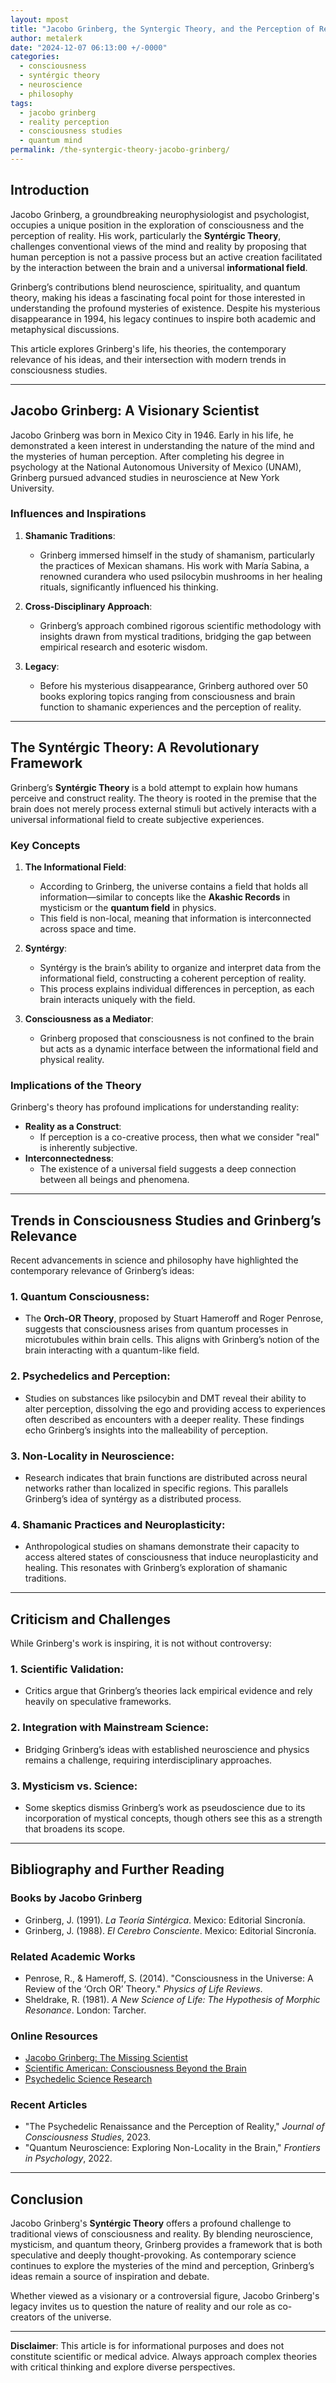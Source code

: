 ```yaml
---
layout: mpost
title: "Jacobo Grinberg, the Syntergic Theory, and the Perception of Reality"
author: metalerk
date: "2024-12-07 06:13:00 +/-0000"
categories:
  - consciousness
  - syntérgic theory
  - neuroscience
  - philosophy
tags:
  - jacobo grinberg
  - reality perception
  - consciousness studies
  - quantum mind
permalink: /the-syntergic-theory-jacobo-grinberg/
---
```


## Introduction

Jacobo Grinberg, a groundbreaking neurophysiologist and psychologist, occupies a unique position in the exploration of consciousness and the perception of reality. His work, particularly the **Syntérgic Theory**, challenges conventional views of the mind and reality by proposing that human perception is not a passive process but an active creation facilitated by the interaction between the brain and a universal **informational field**.

Grinberg’s contributions blend neuroscience, spirituality, and quantum theory, making his ideas a fascinating focal point for those interested in understanding the profound mysteries of existence. Despite his mysterious disappearance in 1994, his legacy continues to inspire both academic and metaphysical discussions.

This article explores Grinberg's life, his theories, the contemporary relevance of his ideas, and their intersection with modern trends in consciousness studies.

---

## Jacobo Grinberg: A Visionary Scientist

Jacobo Grinberg was born in Mexico City in 1946. Early in his life, he demonstrated a keen interest in understanding the nature of the mind and the mysteries of human perception. After completing his degree in psychology at the National Autonomous University of Mexico (UNAM), Grinberg pursued advanced studies in neuroscience at New York University.

### Influences and Inspirations

1. **Shamanic Traditions**:
   - Grinberg immersed himself in the study of shamanism, particularly the practices of Mexican shamans. His work with María Sabina, a renowned curandera who used psilocybin mushrooms in her healing rituals, significantly influenced his thinking.

2. **Cross-Disciplinary Approach**:
   - Grinberg’s approach combined rigorous scientific methodology with insights drawn from mystical traditions, bridging the gap between empirical research and esoteric wisdom.

3. **Legacy**:
   - Before his mysterious disappearance, Grinberg authored over 50 books exploring topics ranging from consciousness and brain function to shamanic experiences and the perception of reality.

---

## The Syntérgic Theory: A Revolutionary Framework

Grinberg’s **Syntérgic Theory** is a bold attempt to explain how humans perceive and construct reality. The theory is rooted in the premise that the brain does not merely process external stimuli but actively interacts with a universal informational field to create subjective experiences.

### Key Concepts

1. **The Informational Field**:
   - According to Grinberg, the universe contains a field that holds all information—similar to concepts like the **Akashic Records** in mysticism or the **quantum field** in physics.
   - This field is non-local, meaning that information is interconnected across space and time.

2. **Syntérgy**:
   - Syntérgy is the brain’s ability to organize and interpret data from the informational field, constructing a coherent perception of reality.
   - This process explains individual differences in perception, as each brain interacts uniquely with the field.

3. **Consciousness as a Mediator**:
   - Grinberg proposed that consciousness is not confined to the brain but acts as a dynamic interface between the informational field and physical reality.

### Implications of the Theory

Grinberg's theory has profound implications for understanding reality:
- **Reality as a Construct**:
  - If perception is a co-creative process, then what we consider "real" is inherently subjective.
- **Interconnectedness**:
  - The existence of a universal field suggests a deep connection between all beings and phenomena.

---

## Trends in Consciousness Studies and Grinberg’s Relevance

Recent advancements in science and philosophy have highlighted the contemporary relevance of Grinberg’s ideas:

### 1. **Quantum Consciousness**:
   - The **Orch-OR Theory**, proposed by Stuart Hameroff and Roger Penrose, suggests that consciousness arises from quantum processes in microtubules within brain cells. This aligns with Grinberg’s notion of the brain interacting with a quantum-like field.

### 2. **Psychedelics and Perception**:
   - Studies on substances like psilocybin and DMT reveal their ability to alter perception, dissolving the ego and providing access to experiences often described as encounters with a deeper reality. These findings echo Grinberg’s insights into the malleability of perception.

### 3. **Non-Locality in Neuroscience**:
   - Research indicates that brain functions are distributed across neural networks rather than localized in specific regions. This parallels Grinberg’s idea of syntérgy as a distributed process.

### 4. **Shamanic Practices and Neuroplasticity**:
   - Anthropological studies on shamans demonstrate their capacity to access altered states of consciousness that induce neuroplasticity and healing. This resonates with Grinberg’s exploration of shamanic traditions.

---

## Criticism and Challenges

While Grinberg's work is inspiring, it is not without controversy:

### 1. **Scientific Validation**:
   - Critics argue that Grinberg’s theories lack empirical evidence and rely heavily on speculative frameworks.

### 2. **Integration with Mainstream Science**:
   - Bridging Grinberg’s ideas with established neuroscience and physics remains a challenge, requiring interdisciplinary approaches.

### 3. **Mysticism vs. Science**:
   - Some skeptics dismiss Grinberg’s work as pseudoscience due to its incorporation of mystical concepts, though others see this as a strength that broadens its scope.

---

## Bibliography and Further Reading

### Books by Jacobo Grinberg
- Grinberg, J. (1991). *La Teoría Sintérgica*. Mexico: Editorial Sincronía.
- Grinberg, J. (1988). *El Cerebro Consciente*. Mexico: Editorial Sincronía.

### Related Academic Works
- Penrose, R., & Hameroff, S. (2014). "Consciousness in the Universe: A Review of the ‘Orch OR’ Theory." *Physics of Life Reviews*.
- Sheldrake, R. (1981). *A New Science of Life: The Hypothesis of Morphic Resonance*. London: Tarcher.

### Online Resources
- [Jacobo Grinberg: The Missing Scientist](https://www.jacobogrinberg.com)
- [Scientific American: Consciousness Beyond the Brain](https://www.scientificamerican.com)
- [Psychedelic Science Research](https://maps.org)

### Recent Articles
- "The Psychedelic Renaissance and the Perception of Reality," *Journal of Consciousness Studies*, 2023.
- "Quantum Neuroscience: Exploring Non-Locality in the Brain," *Frontiers in Psychology*, 2022.

---

## Conclusion

Jacobo Grinberg's **Syntérgic Theory** offers a profound challenge to traditional views of consciousness and reality. By blending neuroscience, mysticism, and quantum theory, Grinberg provides a framework that is both speculative and deeply thought-provoking. As contemporary science continues to explore the mysteries of the mind and perception, Grinberg’s ideas remain a source of inspiration and debate.

Whether viewed as a visionary or a controversial figure, Jacobo Grinberg's legacy invites us to question the nature of reality and our role as co-creators of the universe.

---

**Disclaimer**: This article is for informational purposes and does not constitute scientific or medical advice. Always approach complex theories with critical thinking and explore diverse perspectives.
